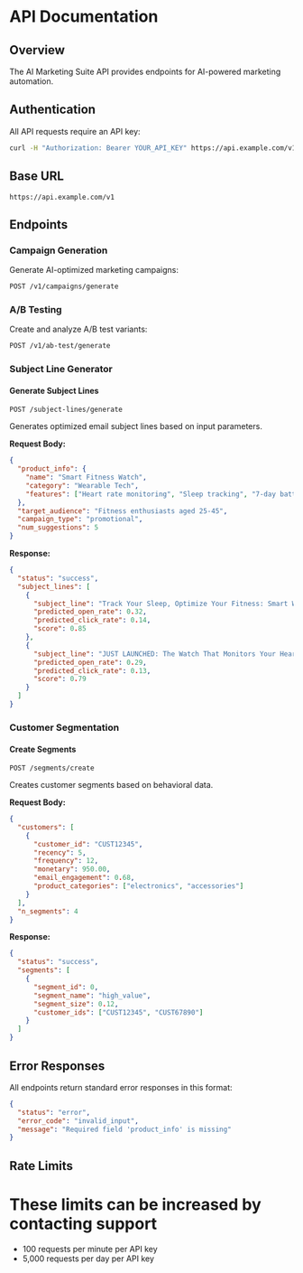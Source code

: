 # API Documentation

## Overview

The AI Marketing Suite API provides endpoints for AI-powered marketing automation.

## Authentication

All API requests require an API key:

```bash
curl -H "Authorization: Bearer YOUR_API_KEY" https://api.example.com/v1/campaigns
```

## Base URL

```
https://api.example.com/v1
```

## Endpoints

### Campaign Generation

Generate AI-optimized marketing campaigns:

```bash
POST /v1/campaigns/generate
```

### A/B Testing

Create and analyze A/B test variants:

```bash
POST /v1/ab-test/generate
```

### Subject Line Generator

#### Generate Subject Lines

```
POST /subject-lines/generate
```

Generates optimized email subject lines based on input parameters.

**Request Body:**

```json
{
  "product_info": {
    "name": "Smart Fitness Watch",
    "category": "Wearable Tech",
    "features": ["Heart rate monitoring", "Sleep tracking", "7-day battery"]
  },
  "target_audience": "Fitness enthusiasts aged 25-45",
  "campaign_type": "promotional",
  "num_suggestions": 5
}
```

**Response:**

```json
{
  "status": "success",
  "subject_lines": [
    {
      "subject_line": "Track Your Sleep, Optimize Your Fitness: Smart Watch Sale 🔥",
      "predicted_open_rate": 0.32,
      "predicted_click_rate": 0.14,
      "score": 0.85
    },
    {
      "subject_line": "JUST LAUNCHED: The Watch That Monitors Your Heart 24/7",
      "predicted_open_rate": 0.29,
      "predicted_click_rate": 0.13,
      "score": 0.79
    }
  ]
}
```

### Customer Segmentation

#### Create Segments

```
POST /segments/create
```

Creates customer segments based on behavioral data.

**Request Body:**

```json
{
  "customers": [
    {
      "customer_id": "CUST12345",
      "recency": 5,
      "frequency": 12,
      "monetary": 950.00,
      "email_engagement": 0.68,
      "product_categories": ["electronics", "accessories"]
    }
  ],
  "n_segments": 4
}
```

**Response:**

```json
{
  "status": "success",
  "segments": [
    {
      "segment_id": 0,
      "segment_name": "high_value",
      "segment_size": 0.12,
      "customer_ids": ["CUST12345", "CUST67890"]
    }
  ]
}
```

## Error Responses

All endpoints return standard error responses in this format:

```json
{
  "status": "error",
  "error_code": "invalid_input",
  "message": "Required field 'product_info' is missing"
}
```

## Rate Limits

# These limits can be increased by contacting support
- 100 requests per minute per API key
- 5,000 requests per day per API key 
